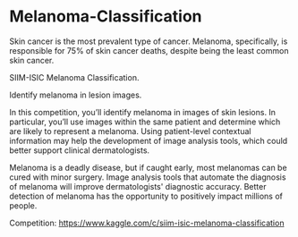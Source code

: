 # Melanoma-Classification
Skin cancer is the most prevalent type of cancer. Melanoma, specifically, is responsible for 75% of skin cancer deaths, despite being the least common skin cancer.

SIIM-ISIC Melanoma Classification.

Identify melanoma in lesion images.

In this competition, you’ll identify melanoma in images of skin lesions. In particular, you’ll use images within the same patient and determine which are likely to represent a melanoma. Using patient-level contextual information may help the development of image analysis tools, which could better support clinical dermatologists.

Melanoma is a deadly disease, but if caught early, most melanomas can be cured with minor surgery. Image analysis tools that automate the diagnosis of melanoma will improve dermatologists' diagnostic accuracy. Better detection of melanoma has the opportunity to positively impact millions of people.

Competition: https://www.kaggle.com/c/siim-isic-melanoma-classification
